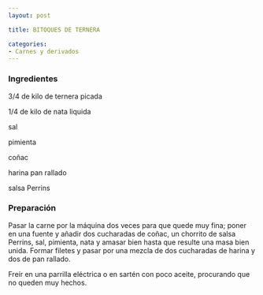 ```yaml
---
layout: post

title: BITOQUES DE TERNERA

categories:
- Carnes y derivados
---
```

<h3>Ingredientes</h3>

3/4 de kilo de ternera picada

1/4 de kilo de nata liquida

sal

pimienta

coñac

harina pan rallado

salsa Perrins

<h3>Preparación</h3>

Pasar la carne por la máquina dos veces para que quede muy fina; poner en una fuente y añadir dos cucharadas de coñac, un chorrito de salsa Perrins, sal, pimienta, nata y amasar bien hasta que resulte una masa bien unida. Formar filetes y pasar por una mezcla de dos cucharadas de harina y dos de pan rallado.

Freír en una parrilla eléctrica o en sartén con poco aceite, procurando que no queden muy hechos.